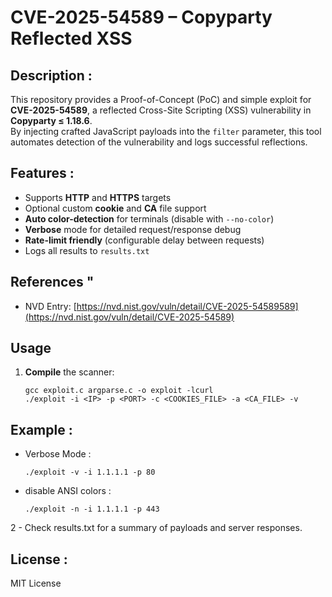 # CVE-2025-54589 – Copyparty Reflected XSS 

## Description  : 
This repository provides a Proof-of-Concept (PoC)  and simple exploit for **CVE-2025-54589**, a reflected Cross-Site Scripting (XSS) vulnerability in **Copyparty ≤ 1.18.6**.  
By injecting crafted JavaScript payloads into the `filter` parameter, this tool automates detection of the vulnerability and logs successful reflections.

## Features  :
- Supports **HTTP** and **HTTPS** targets  
- Optional custom **cookie** and **CA** file support  
- **Auto color-detection** for terminals (disable with `--no-color`)  
- **Verbose** mode for detailed request/response debug  
- **Rate-limit friendly** (configurable delay between requests)  
- Logs all results to `results.txt`  

## References  "  
- NVD Entry: [https://nvd.nist.gov/vuln/detail/CVE-2025-54589589](https://nvd.nist.gov/vuln/detail/CVE-2025-54589)  

## Usage  

1. **Compile** the scanner:  
   ```
   gcc exploit.c argparse.c -o exploit -lcurl
   ./exploit -i <IP> -p <PORT> -c <COOKIES_FILE> -a <CA_FILE> -v
   ```
## Example : 
- Verbose Mode :
   ```
   ./exploit -v -i 1.1.1.1 -p 80
   ```
- disable ANSI colors :
   ```
   ./exploit -n -i 1.1.1.1 -p 443  
   ```
2 - Check results.txt for a summary of payloads and server responses.
## License : 
MIT License
